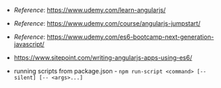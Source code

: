 * _Reference_: https://www.udemy.com/learn-angularjs/
* _Reference_: https://www.udemy.com/course/angularjs-jumpstart/
* _Reference_: https://www.udemy.com/es6-bootcamp-next-generation-javascript/

* https://www.sitepoint.com/writing-angularjs-apps-using-es6/
* running scripts from package.json - `npm run-script <command> [--silent] [-- <args>...]`